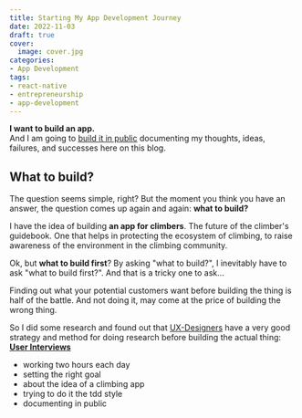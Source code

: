 ```yaml
---
title: Starting My App Development Journey
date: 2022-11-03
draft: true
cover:
  image: cover.jpg
categories:
- App Development
tags:
- react-native
- entrepreneurship
- app-development
---
```


**I want to build an app.**  
And I am going to [build it in public][build-in-public] documenting my thoughts, ideas, failures, and successes here on this blog.

## What to build?

The question seems simple, right? But the moment you think you have an answer, the question comes up again and again: **what to build?**

I have the idea of building **an app for climbers**. The future of the climber's guidebook. One that helps in protecting the ecosystem of climbing, to raise awareness of the environment in the climbing community.

Ok, but **what to build first**? By asking "what to build?", I inevitably have to ask "what to build first?". And that is a tricky one to ask...

Finding out what your potential customers want before building the thing is half of the battle. And not doing it, may come at the price of building the wrong thing.

So I did some research and found out that [UX-Designers][what-is-ux-design] have a very good strategy and method for doing research before building the actual thing: [**User Interviews**][user-interviews]

- working two hours each day
- setting the right goal
- about the idea of a climbing app
- trying to do it the tdd style
- documenting in public

[build-in-public]: https://publiclab.co/building-in-public
[what-is-ux-design]: https://www.youtube.com/watch?v=SRec90j6lTY
[user-interviews]: https://www.shopify.com/partners/blog/user-interview